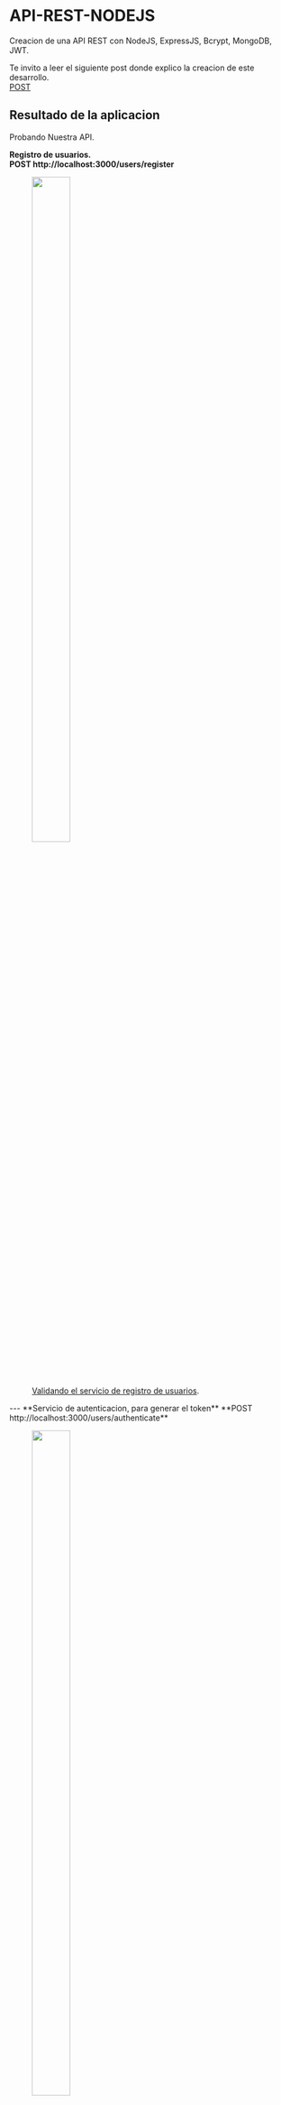 # API-REST-NODEJS
Creacion de una API REST con NodeJS, ExpressJS, Bcrypt, MongoDB, JWT.

Te invito a leer el siguiente post donde explico la creacion de este desarrollo.  
[POST](https://hackingprofessional.github.io/Security/Aprende-nodejs-creando-un-API-REST-con-JWT/)

## Resultado de la aplicacion
Probando Nuestra API.

**Registro de usuarios.**  
**POST http://localhost:3000/users/register**    

<figure>
  <img src="https://hackingprofessional.github.io/Security/images/CrearUsuarioPOST.png" width="40%" height="55%">
	<figcaption>
    <a href="https://hackingprofessional.github.io/Security/images/CrearUsuarioPOST.png" title="Validando el servicio de registro de usuarios">Validando el servicio de registro de usuarios</a>.
  </figcaption>
</figure>
---
**Servicio de autenticacion, para generar el token**  
**POST http://localhost:3000/users/authenticate**  

<figure>
  <img src="https://hackingprofessional.github.io/Security/images/AuthPOST.png" width="40%" height="55%">
	<figcaption>
    <a href="https://hackingprofessional.github.io/Security/images/AuthPOST.png" title="Validando el servicio de autenticacion sobre un usuario registrado">Validando el servicio de autenticacion</a>
  </figcaption>
</figure>
---
**Listado completo de videojuegos sin token de autenticacion**  
**GET http://localhost:3000/videogames**  

<figure>
  <img src="https://hackingprofessional.github.io/Security/images/ErrorJWT.png" width="40%" height="55%">
	<figcaption>
    <a href="https://hackingprofessional.github.io/Security/images/ErrorJWT.png" title="Intentando consumir un servicio protegido sin ningun token">Intentando consumir un servicio protegido sin ningun token</a>
  </figcaption>
</figure>

**Listado completo de videojuegos con token de autenticacion**  
**GET http://localhost:3000/videogames**  

<figure>
  <img src="https://hackingprofessional.github.io/Security/images/LeerRegistroGET.png" width="40%" height="55%">
	<figcaption>
    <a href="https://hackingprofessional.github.io/Security/images/LeerRegistroGET.png" title="Consumiendo un servicio protegido con un token de autenticacion">Consumiendo un servicio protegido con un token de autenticacion</a>
  </figcaption>
</figure>

**Listado de videojuegos por ID (Listado Dinamico)**  
**GET http://localhost:3000/videogames/XXXXXXX**  
<figure>
  <img src="https://hackingprofessional.github.io/Security/images/LeerDinamicoGET.png" width="40%" height="55%">
	<figcaption>
    <a href="https://hackingprofessional.github.io/Security/images/LeerDinamicoGET.png" title="Consumiendo un servicio protegido con un token de autenticacion">Consumiendo un servicio protegido con un token de autenticacion</a>
  </figcaption>
</figure>  

**Actualizacion de videojuegos por ID**  
**PUT http://localhost:3000/videogames/XXXXXXX**  
<figure>
  <img src="https://hackingprofessional.github.io/Security/images/ActualizarRegistroPUT.png" width="40%" height="55%">
	<figcaption>
    <a href="https://hackingprofessional.github.io/Security/images/ActualizarRegistroPUT.png" title="Actualizar un registro existente de la base de datos">Actualizar un registro existente de la base de datos</a>
  </figcaption>
</figure>

**Eliminacion de videojuegos por ID**  
**DELETE http://localhost:3000/videogames/XXXXXXX**  
<figure>
  <img src="https://hackingprofessional.github.io/Security/images/EliminarRegistro.png" width="40%" height="55%">
	<figcaption>
    <a href="https://hackingprofessional.github.io/Security/images/EliminarRegistro.png" title="Actualizar un registro existente de la base de datos">Actualizar un registro existente de la base de datos</a>
  </figcaption>
</figure>

